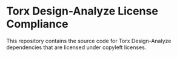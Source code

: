 # Torx Design-Analyze License Compliance

This repository contains the source code for Torx Design-Analyze dependencies that are licensed under copyleft licenses.